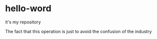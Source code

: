# hello-word
it's my repository

The fact that this operation is just to avoid the confusion of the industry
